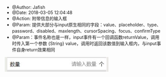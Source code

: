
 * @Author: Jafish 
 * @Date: 2018-03-05 12:04:48
 * @Action: 附带信息的输入框
 * @Param: 提供大部分与input原生相同的字段：value、placeholder、type、password、disabled、maxlength、cursorSpacing、focus、confirmType
 * @Param：事件名称也是一样，input事件有一个回调函数returnValue，调用时传入第一个参数 {String} value，调用时返回该数值到输入框内，与input事件自身return效果相同


![带信息的输入框](https://raw.githubusercontent.com/a526800921/wx-mp-components/master/github_image/AttachInfoInput.jpg)
